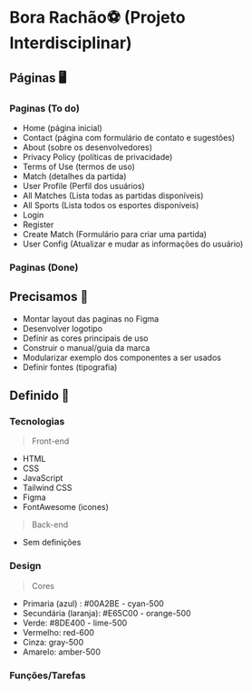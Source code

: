 # Bora Rachão⚽ (Projeto Interdisciplinar)

## Páginas 🖥️

### Paginas (To do)

- Home (página inicial)
- Contact (página com formulário de contato e sugestões)
- About (sobre os desenvolvedores)
- Privacy Policy (políticas de privacidade)
- Terms of Use (termos de uso)
- Match (detalhes da partida)
- User Profile (Perfil dos usuários)
- All Matches (Lista todas as partidas disponíveis)
- All Sports (Lista todos os esportes disponíveis)
- Login
- Register
- Create Match (Formulário para criar uma partida)
- User Config (Atualizar e mudar as informações do usuário)

### Paginas (Done)

## Precisamos 📌

- Montar layout das paginas no Figma
- Desenvolver logotipo
- Definir as cores principais de uso
- Construir o manual/guia da marca
- Modularizar exemplo dos componentes a ser usados
- Definir fontes (tipografia)

## Definido 🤝

### Tecnologias

> Front-end
- HTML
- CSS
- JavaScript
- Tailwind CSS
- Figma
- FontAwesome (icones)

> Back-end

- Sem definições

### Design

> Cores

- Primaria (azul) : #00A2BE - cyan-500
- Secundária (laranja): #E65C00 - orange-500
- Verde: #8DE400 - lime-500
- Vermelho: red-600
- Cinza: gray-500
- Amarelo: amber-500

### Funções/Tarefas
